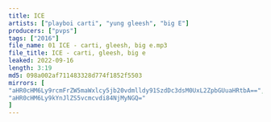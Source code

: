 ```yaml
---
title: ICE
artists: ["playboi carti", "yung gleesh", "big E"]
producers: ["pvps"]
tags: ["2016"]
file_name: 01 ICE - carti, gleesh, big e.mp3
file_title: ICE - carti, gleesh, big e
leaked: 2022-09-16
length: 3:19
md5: 098a002af711483328d774f1852f5503
mirrors: [
"aHR0cHM6Ly9rcmFrZW5maWxlcy5jb20vdmlldy91SzdDc3dsM0UxL2ZpbGUuaHRtbA==",
"aHR0cHM6Ly9kYnJlZS5vcmcvdi84NjMyNGQ="
]
---
```

